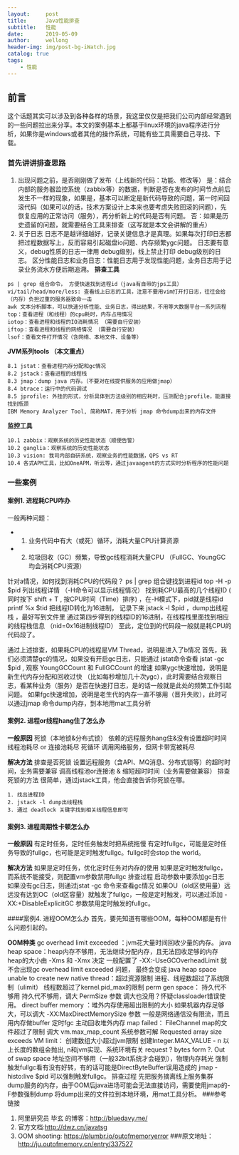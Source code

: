 ```yaml
---
layout:     post
title:      Java性能排查
subtitle:   性能
date:       2019-05-09
author:     wellong
header-img: img/post-bg-iWatch.jpg
catalog: true
tags:
    - 性能
---
```


## 前言

这个话题其实可以涉及到各种各样的场景，我这里仅仅是把我们公司内部经常遇到的一些问题拉出来分享。本文的案例基本上都基于linux环境的java程序进行分析，如果你是windows或者其他的操作系统，可能有些工具需要自己寻找、下载。

### 首先讲讲排查思路
1. 出现问题之前，是否刚刚做了发布（上线新的代码：功能、修改等）
是：结合内部的服务器监控系统（zabbix等）的数据，判断是否在发布的时间节点前后发生不一样的现象，如果是，基本可以断定是新代码导致的问题，第一时间回滚代码（如果可以的话，技术方案设计上本来也要考虑失败回滚的问题），先恢复应用的正常访问（服务），再分析新上的代码是否有问题。
否：如果是历史遗留的问题，就需要结合工具来排查（这写就是本文会讲解的重点）
2. 关于日志
日志不是越详细越好，记录关键信息才是真理。如果每次打印日志都把过程数据写上，反而容易引起磁盘io问题、内存频繁ygc问题。
日志要有意义，debug性质的日志一律用 debug级别，线上禁止打印 debug级别的日志。
区分性能日志和业务日志：性能日志用于发现性能问题，业务日志用于记录业务流水方便后期追溯。
**排查工具**
```
ps | grep 组合命令， 方便快速找到进程id（java有自带的jps工具）
vi/tail/head/more/less: 查看线上日志的工具，注意不要用vim打开打日志，往往会给（内存）负担过重的服务器致命一击
awk 文本分析脚本，可以快速分析性能、业务日志，得出结果，不用等大数据平台一系列流程
top：查看进程（和线程）的cpu耗时，内存占用情况
iotop：查看进程和线程的IO消耗情况 （需要自行安装）
iftop：查看进程和线程的网络情况 （需要自行安装）
lsof：查看文件打开情况（含网络、本地文件、设备等）
```
**JVM系列tools （本文重点）**
```
8.1 jstat：查看进程内存分配和gc情况
8.2 jstack：查看进程的线程栈
8.3 jmap：dump java 内存。（不要对在线提供服务的应用做jmap）
8.4 btrace：运行中的代码调试
8.5 jprofile: 外挂的形式，分析具体到方法级别的相应耗时，压测配合jprofile，能直接找到瓶颈
IBM Memory Analyzer Tool, 简称MAT，用于分析 jmap 命令dump出来的内存文件
```
**监控工具**
```
10.1 zabbix：观察系统的历史性能状态（顺便告警）
10.2 ganglia：观察系统的历史性能状态
10.3 vision: 我司内部自研系统，观察业务的性能数据，QPS vs RT
10.4 各式APM工具，比如OneAPM，听云等，通过javaagent的方式实时分析程序的性能问题
```

### 一些案例
#### 案例1. 进程耗CPU咋办
一般两种问题： 

- 1. 业务代码中有大（或死）循环，消耗大量CPU计算资源 
- 2. 垃圾回收（GC）频繁，导致gc线程消耗大量CPU （FullGC、YoungGC均会消耗CPU资源）

针对a情况，如何找到消耗CPU的代码段？
ps | grep 组合键找到进程id
top -H -p $pid 列出线程详情 （-H命令可以显示线程情况）
找到耗CPU最高的几个线程ID ( 同时按下 shift + T , 按CPU时间（Time）排序) ，在-H模式下，pid就是线程id
printf %x $tid 把线程ID转化为16进制， 记录下来
jstack -l $pid ，dump出线程栈 ，最好写到文件里
通过第四步得到的线程ID的16进制，在线程栈里面找到相应的线程栈信息 （nid=0x16进制线程ID）
至此，定位到的代码段一般就是耗CPU的代码段了。

通过上述排查，如果耗CPU的线程是VM Thread，说明是进入了b情况
首先，我们必须清楚gc的情况，如果没有开启gc日志，只能通过 jstat命令查看
jstat -gc $pid , 观察 YoungGCCount 和 FullGCCount 的增速
如果ygc快速增加，说明是新生代内存分配和回收过快 （比如每秒增加几十次ygc），此时需要结合观察日志，看某种业务（服务）是否在快速打日志，是的话一般就是此处的频繁工作引起问题。
如果fgc快速增加，说明是老生代的内存一直不够用（晋升失败），此时可以通过jmap 命令dump内存，到本地用mat工具分析
#### 案例2. 进程or线程hang住了怎么办
**一般原因**
死锁（本地锁&分布式锁）
依赖的远程服务hang住&没有设置超时时间
线程池耗尽 or 连接池耗尽
死循环
调用网络服务，但网卡带宽被耗尽

**解决方法**
排查是否死锁
设置远程服务（含API、MQ消息、分布式锁等）的超时时间，业务需要兼容
调高线程池or连接池 & 缩短超时时间（业务需要做兼容）
排查死锁的方法
很简单，通过jstack工具，他会直接告诉你死锁在哪。 
```
1. 找出进程ID 
2. jstack -l dump出线程栈 
3. 通过 deadlock 关键字找到相关线程信息即可
```
#### 案例3. 进程周期性卡顿怎么办
**一般原因**
有定时任务，定时任务触发时把系统拖慢
有定时fullgc，可能是定时任务导致的fullgc，也可能是定时触发fullgc。fullgc时会stop the world。

**解决方法**
如果是定时任务，优化定时任务对内存的使用
如果是定时触发fullgc，而系统不能接受，则配置vm参数禁用fullgc
排查过程
启动参数中要添加gc日志
如果没有gc日志，则通过jstat -gc 命令来查看gc情况
如果OU（old区使用量）远远没有达到OC（old区容量）就触发了fullgc，一般是定时触发，可以通过添加 -XX:+DisableExplicitGC 参数禁用定时触发的fullgc。

####案例4. 进程OOM怎么办
首先，要先知道有哪些OOM，每种OOM都是有什么问题引起的。

**OOM种类**
gc overhead limit exceeded ：jvm花大量时间回收少量的内存。
java heap space：heap内存不够用，无法继续分配内存，且无法回收足够的内存
heap的大小由 -Xms 和 -Xmx 决定
一般配置了 -XX:-UseGCOverheadLimit 就不会出现gc overhead limit exceeded 问题， 最终会变成 java heap space
unable to create new native thread：超过资源限制
进程、线程数超过了系统限制（ulimit）
线程数超过了kernel.pid_max的限制
perm gen space： 持久代不够用
持久代不够用，调大 PermSize 参数
调大也没用？怀疑classloader错误使用。
direct buffer memory ：堆外内存使用超出限制的大小
如果机器内存足够大，可以调大 -XX:MaxDirectMemorySize 参数
一般是网络通信没有限流，而且用内存做buffer
定时fgc 主动回收堆外内存
map failed： FileChannel map的文件超过了限制
调大 vm.max_map_count 系统参数可解
Requested array size exceeds VM limit： 创建数组大小超过jvm限制
创建Integer.MAX_VALUE - n 以上长度的数组会抛出, n和jvm实现、系统环境有关
request ? bytes form ?. Out of swap space
地址空间不够用（一般32bit系统才会碰到），物理内存耗光
强制触发fullgc看有没有好转，有的话可能是DirectByteBuffer误用造成的
jmap -histo:live $pid 可以强制触发fullgc。
排查过程
先把服务摘离线上服务集群
dump服务的内存，由于OOM后java进场可能会无法直接访问，需要使用jmap的-F参数强制dump
将dump出来的文件拉到本地环境，用mat工具分析。
###参考链接
1. 阿里研究员 毕玄 的博客：http://bluedavy.me/
2. 官方文档:http://dwz.cn/javatsg
3. OOM shooting: https://plumbr.io/outofmemoryerror
###原文地址：http://ju.outofmemory.cn/entry/337527